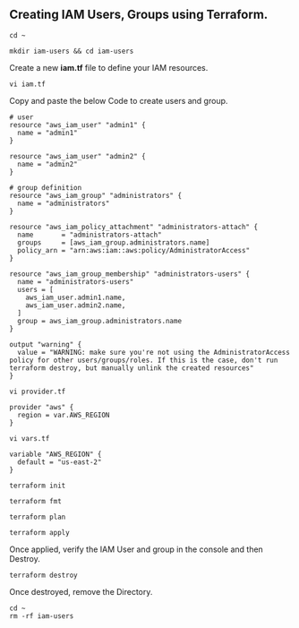 ## Creating IAM Users, Groups using Terraform.
```
cd ~
```
```
mkdir iam-users && cd iam-users
```
Create a new **iam.tf** file to define your IAM resources.
```
vi iam.tf
```
Copy and paste the below Code to create users and group. 
```
# user
resource "aws_iam_user" "admin1" {
  name = "admin1"
}

resource "aws_iam_user" "admin2" {
  name = "admin2"
}

# group definition
resource "aws_iam_group" "administrators" {
  name = "administrators"
}

resource "aws_iam_policy_attachment" "administrators-attach" {
  name       = "administrators-attach"
  groups     = [aws_iam_group.administrators.name]
  policy_arn = "arn:aws:iam::aws:policy/AdministratorAccess"
}

resource "aws_iam_group_membership" "administrators-users" {
  name = "administrators-users"
  users = [
    aws_iam_user.admin1.name,
    aws_iam_user.admin2.name,
  ]
  group = aws_iam_group.administrators.name
}

output "warning" {
  value = "WARNING: make sure you're not using the AdministratorAccess policy for other users/groups/roles. If this is the case, don't run terraform destroy, but manually unlink the created resources"
}
```
```
vi provider.tf
```
```
provider "aws" {
  region = var.AWS_REGION
}
```
```
vi vars.tf
```
```
variable "AWS_REGION" {
  default = "us-east-2"
}
```
```
terraform init
```
```
terraform fmt
```
```
terraform plan
```
```
terraform apply
```
Once applied, verify the IAM User and group in the console and then Destroy.
```
terraform destroy
```
Once destroyed, remove the Directory.
```
cd ~
rm -rf iam-users
```
